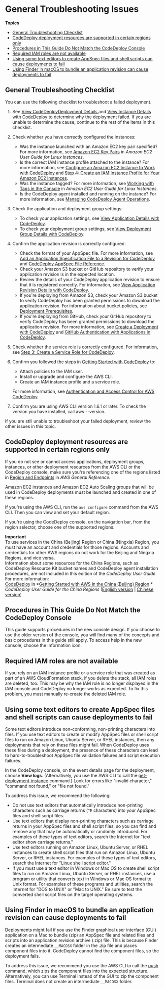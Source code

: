 # General Troubleshooting Issues<a name="troubleshooting-general"></a>

**Topics**
+ [General Troubleshooting Checklist](#troubleshooting-checklist)
+ [CodeDeploy deployment resources are supported in certain regions only](#troubleshooting-supported-regions)
+ [Procedures in This Guide Do Not Match the CodeDeploy Console](#troubleshooting-old-console)
+ [Required IAM roles are not available](#troubleshooting-iam-cloudformation)
+ [Using some text editors to create AppSpec files and shell scripts can cause deployments to fail](#troubleshooting-text-editors)
+ [Using Finder in macOS to bundle an application revision can cause deployments to fail](#troubleshooting-bundle-with-finder)

## General Troubleshooting Checklist<a name="troubleshooting-checklist"></a>

You can use the following checklist to troubleshoot a failed deployment\.

1. See [View CodeDeployDeployment Details ](deployments-view-details.md) and [View Instance Details with CodeDeploy](instances-view-details.md) to determine why the deployment failed\. If you are unable to determine the cause, continue to the rest of the items in this checklist\.

1. Check whether you have correctly configured the instances:
   + Was the instance launched with an Amazon EC2 key pair specified? For more information, see [Amazon EC2 Key Pairs](https://docs.aws.amazon.com/AWSEC2/latest/UserGuide/ec2-key-pairs.html) in *Amazon EC2 User Guide for Linux Instances*\.
   + Is the correct IAM instance profile attached to the instance? For more information, see [Configure an Amazon EC2 Instance to Work with CodeDeploy](instances-ec2-configure.md) and [Step 4: Create an IAM Instance Profile for Your Amazon EC2 Instances](getting-started-create-iam-instance-profile.md)\.
   + Was the instance tagged? For more information, see [Working with Tags in the Console](https://docs.aws.amazon.com/AWSEC2/latest/UserGuide/Using_Tags.html#Using_Tags_Console) in *Amazon EC2 User Guide for Linux Instances*\.
   + Is the CodeDeploy agent installed and running on the instance? For more information, see [Managing CodeDeploy Agent Operations](codedeploy-agent-operations.md)\.

1. Check the application and deployment group settings:
   + To check your application settings, see [View Application Details with CodeDeploy](applications-view-details.md)\.
   + To check your deployment group settings, see [View Deployment Group Details with CodeDeploy](deployment-groups-view-details.md)\.

1. Confirm the application revision is correctly configured:
   + Check the format of your AppSpec file\. For more information, see [Add an Application Specification File to a Revision for CodeDeploy](application-revisions-appspec-file.md) and [CodeDeploy AppSpec File Reference](reference-appspec-file.md)\.
   + Check your Amazon S3 bucket or GitHub repository to verify your application revision is in the expected location\.
   + Review the details of your CodeDeploy application revision to ensure that it is registered correctly\. For information, see [View Application Revision Details with CodeDeploy](application-revisions-view-details.md)\.
   + If you're deploying from Amazon S3, check your Amazon S3 bucket to verify CodeDeploy has been granted permissions to download the application revision\. For information about bucket policies, see [Deployment Prerequisites](deployments-create-prerequisites.md)\.
   + If you're deploying from GitHub, check your GitHub repository to verify CodeDeploy has been granted permissions to download the application revision\. For more information, see [Create a Deployment with CodeDeploy](deployments-create.md) and [GitHub Authentication with Applications in CodeDeploy](integrations-partners-github.md#behaviors-authentication)\.

1. Check whether the service role is correctly configured\. For information, see [Step 3: Create a Service Role for CodeDeploy](getting-started-create-service-role.md)\.

1. Confirm you followed the steps in [Getting Started with CodeDeploy](getting-started-codedeploy.md) to: 
   + Attach policies to the IAM user\.
   + Install or upgrade and configure the AWS CLI\.
   + Create an IAM instance profile and a service role\.

   For more information, see [Authentication and Access Control for AWS CodeDeploy](auth-and-access-control.md)\.

1. Confirm you are using AWS CLI version 1\.6\.1 or later\. To check the version you have installed, call aws \-\-version\.

If you are still unable to troubleshoot your failed deployment, review the other issues in this topic\.

## CodeDeploy deployment resources are supported in certain regions only<a name="troubleshooting-supported-regions"></a>

If you do not see or cannot access applications, deployment groups, instances, or other deployment resources from the AWS CLI or the CodeDeploy console, make sure you're referencing one of the regions listed in [Region and Endpoints](https://docs.aws.amazon.com/general/latest/gr/rande.html#codedeploy_region) in *AWS General Reference*\.

Amazon EC2 instances and Amazon EC2 Auto Scaling groups that will be used in CodeDeploy deployments must be launched and created in one of these regions\.

If you're using the AWS CLI, run the `aws configure` command from the AWS CLI\. Then you can view and set your default region\.

If you're using the CodeDeploy console, on the navigation bar, from the region selector, choose one of the supported regions\.

**Important**  
To use services in the China \(Beijing\) Region or China \(Ningxia\) Region, you must have an account and credentials for those regions\. Accounts and credentials for other AWS regions do not work for the Beijing and Ningxia Regions, and vice versa\.  
Information about some resources for the China Regions, such as CodeDeploy Resource Kit bucket names and CodeDeploy agent installation procedures, are not included in this edition of the *CodeDeploy User Guide*\.  
For more information:  
[CodeDeploy](http://docs.amazonaws.cn/en_us/aws/latest/userguide/codedeploy.html) in *[Getting Started with AWS in the China \(Beijing\) Region](http://docs.amazonaws.cn/en_us/aws/latest/userguide/introduction.html) *
*CodeDeploy User Guide for the China Regions* \([English version](http://docs.amazonaws.cn/en_us/codedeploy/latest/userguide/welcome.html) \| [Chinese version](http://docs.amazonaws.cn/codedeploy/latest/userguide/welcome.html)\)

## Procedures in This Guide Do Not Match the CodeDeploy Console<a name="troubleshooting-old-console"></a>

 This guide supports procedures in the new console design\. If you choose to use the older version of the console, you will find many of the concepts and basic procedures in this guide still apply\. To access help in the new console, choose the information icon\. 

## Required IAM roles are not available<a name="troubleshooting-iam-cloudformation"></a>

If you rely on an IAM instance profile or a service role that was created as part of an AWS CloudFormation stack, if you delete the stack, all IAM roles are deleted, too\. This may be why the IAM role is no longer displayed in the IAM console and CodeDeploy no longer works as expected\. To fix this problem, you must manually re\-create the deleted IAM role\.

## Using some text editors to create AppSpec files and shell scripts can cause deployments to fail<a name="troubleshooting-text-editors"></a>

Some text editors introduce non\-conforming, non\-printing characters into files\. If you use text editors to create or modify AppSpec files or shell script files to run on Amazon Linux, Ubuntu Server, or RHEL instances, then any deployments that rely on these files might fail\. When CodeDeploy uses these files during a deployment, the presence of these characters can lead to hard\-to\-troubleshoot AppSpec file validation failures and script execution failures\. 

In the CodeDeploy console, on the event details page for the deployment, choose **View logs**\. \(Alternatively, you use the AWS CLI to call the [get\-deployment\-instance](https://docs.aws.amazon.com/cli/latest/reference/deploy/get-deployment-instance.html) command\.\) Look for errors like "invalid character," "command not found," or "file not found\."

To address this issue, we recommend the following:
+ Do not use text editors that automatically introduce non\-printing characters such as carriage returns \(`^M` characters\) into your AppSpec files and shell script files\. 
+ Use text editors that display non\-printing characters such as carriage returns in your AppSpec files and shell script files, so you can find and remove any that may be automatically or randomly introduced\. For examples of these types of text editors, search the Internet for "text editor show carriage returns\."
+ Use text editors running on Amazon Linux, Ubuntu Server, or RHEL instances to create shell script files that run on Amazon Linux, Ubuntu Server, or RHEL instances\. For examples of these types of text editors, search the Internet for "Linux shell script editor\."
+ If you must use a text editor in Windows or Mac OS to create shell script files to run on Amazon Linux, Ubuntu Server, or RHEL instances, use a program or utility that converts text in Windows or Mac OS format to Unix format\. For examples of these programs and utilities, search the Internet for "DOS to UNIX" or "Mac to UNIX\." Be sure to test the converted shell script files on the target operating systems\.

## Using Finder in macOS to bundle an application revision can cause deployments to fail<a name="troubleshooting-bundle-with-finder"></a>

Deployments might fail if you use the Finder graphical user interface \(GUI\) application on a Mac to bundle \(zip\) an AppSpec file and related files and scripts into an application revision archive \(\.zip\) file\. This is because Finder creates an intermediate `__MACOSX` folder in the \.zip file and places component files into it\. CodeDeploy cannot find the component files, so the deployment fails\.

To address this issue, we recommend you use the AWS CLI to call the [push](https://docs.aws.amazon.com/cli/latest/reference/deploy/push.html) command, which zips the component files into the expected structure\. Alternatively, you can use Terminal instead of the GUI to zip the component files\. Terminal does not create an intermediate `__MACOSX` folder\.